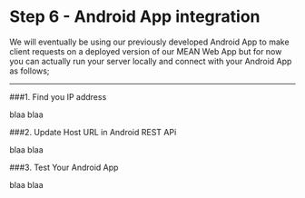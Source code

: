 # Step 6 - Android App integration

We will eventually be using our previously developed Android App to make client requests on a deployed version of our MEAN Web App but for now you can actually run your server locally and connect with your Android App as follows;



---

###1. Find you IP address

blaa blaa

###2. Update Host URL in Android REST APi

blaa blaa

###3. Test Your Android App

blaa blaa


